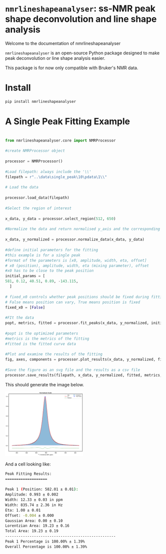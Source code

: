 # `nmrlineshapeanalyser`: ss-NMR peak shape deconvolution and line shape analysis

Welcome to the documentation of nmrlineshapeanalyser

`nmrlineshapeanalyser` is an open-source Python package designed to make peak deconvolution or line shape analysis easier.

This package is for now only compatible with Bruker's NMR data.
  
# Install

```bash
pip install nmrlineshapeanalyser
```

# A Single Peak Fitting Example
```python

from nmrlineshapeanalyser.core import NMRProcessor

#create NMRProcessor object

processor = NMRProcessor()

#Load filepath: always include the '\\'
filepath = r"..\data\single_peak\10\pdata\1\\"

# Load the data

processor.load_data(filepath)

#Select the region of interest

x_data, y_data = processor.select_region(512, 650)

#Normalize the data and return normalised y_axis and the corresponding x_axis

x_data, y_normalized = processor.normalize_data(x_data, y_data)

#define initial parameters for the fitting
#this example is for a single peak
#format of the parameters is [x0, amplitude, width, eta, offset]
# x0 (position), amplitude, width, eta (mixing parameter), offset
#x0 has to be close to the peak position
initial_params = [
581, 0.12, 40.51, 0.89, -143.115, 
  ]

# fixed_x0 controls whether peak positions should be fixed during fitting
# False means position can vary, True means position is fixed
fixed_x0 = [False]

#FIt the data
popt, metrics, fitted = processor.fit_peaks(x_data, y_normalized, initial_params, fixed_x0)

#popt is the optimized parameters
#metrics is the metrics of the fitting
#fitted is the fitted curve data

#Plot and examine the results of the fitting
fig, axes, components = processor.plot_results(x_data, y_normalized, fitted, popt)

#Save the figure as an svg file and the results as a csv file
processor.save_results(filepath, x_data, y_normalized, fitted, metrics, popt, components)
```
This should generate the image below.

<img src="data/single_peak/10/pdata/1/pseudoVoigtPeakFit.png" alt="Single Peak Fit" width="50%">

And a cell looking like:

```bash
Peak Fitting Results:
===================

Peak 1 (Position: 582.01 ± 0.01):
Amplitude: 0.993 ± 0.002
Width: 12.33 ± 0.03 in ppm
Width: 835.74 ± 2.36 in Hz
Eta: 1.00 ± 0.01
Offset: -0.004 ± 0.000
Gaussian Area: 0.00 ± 0.10
Lorentzian Area: 19.23 ± 0.16
Total Area: 19.23 ± 0.19
--------------------------------------------------
Peak 1 Percentage is 100.00% ± 1.39%
Overall Percentage is 100.00% ± 1.39%
```

